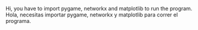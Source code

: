 Hi, you have to import pygame, networkx and matplotlib to run the program.
Hola, necesitas importar pygame, networkx y matplotlib para correr el programa.
